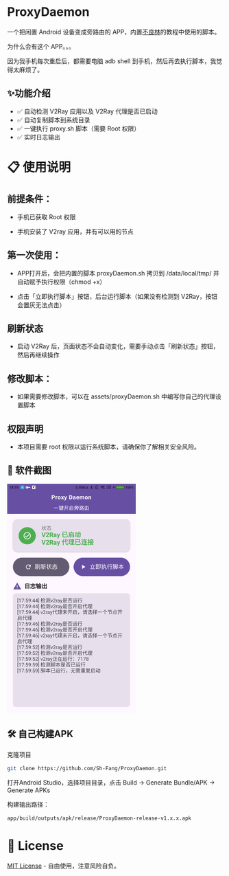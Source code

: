 # ProxyDaemon

一个把闲置 Android 设备变成旁路由的 APP，内置[不良林](https://bulianglin.com/archives/android-gateway.html)的教程中使用的脚本。

为什么会有这个 APP。。。

因为我手机每次重启后，都需要电脑 adb shell 到手机，然后再去执行脚本，我觉得太麻烦了。



## ✨功能介绍

- ✅ 自动检测 V2Ray 应用以及 V2Ray 代理是否已启动
- ✅ 自动复制脚本到系统目录
- ✅ 一键执行 proxy.sh 脚本（需要 Root 权限）
- ✅ 实时日志输出

# 📋 使用说明

## 前提条件：

- 手机已获取 Root 权限

- 手机安装了 V2ray 应用，并有可以用的节点

## 第一次使用：

- APP打开后，会把内置的脚本 proxyDaemon.sh 拷贝到 /data/local/tmp/ 并自动赋予执行权限（chmod +x）

- 点击「立即执行脚本」按钮，后台运行脚本（如果没有检测到 V2Ray，按钮会置灰无法点击）


## 刷新状态

- 启动 V2Ray 后，页面状态不会自动变化，需要手动点击「刷新状态」按钮，然后再继续操作

## 修改脚本：

- 如果需要修改脚本，可以在 assets/proxyDaemon.sh 中编写你自己的代理设置脚本


## 权限声明

- 本项目需要 root 权限以运行系统脚本，请确保你了解相关安全风险。

## 📕 软件截图

<img src="images/fig1.png" alt="截图" width="300"/>

## 🛠️ 自己构建APK

克隆项目

```bash
git clone https://github.com/Sh-Fang/ProxyDaemon.git
```

打开Android Studio，选择项目目录，点击 Build -> Generate Bundle/APK -> Generate APKs

构建输出路径：
```BASH
app/build/outputs/apk/release/ProxyDaemon-release-v1.x.x.apk
```



# 📝 License
[MIT License](./LICENSE) - 自由使用，注意风险自负。